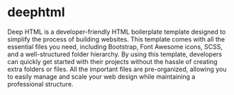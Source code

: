 # deephtml
Deep HTML is a developer-friendly HTML boilerplate template designed to simplify the process of building websites. This template comes with all the essential files you need, including Bootstrap, Font Awesome icons, SCSS, and a well-structured folder hierarchy. By using this template, developers can quickly get started with their projects without the hassle of creating extra folders or files. All the important files are pre-organized, allowing you to easily manage and scale your web design while maintaining a professional structure.

